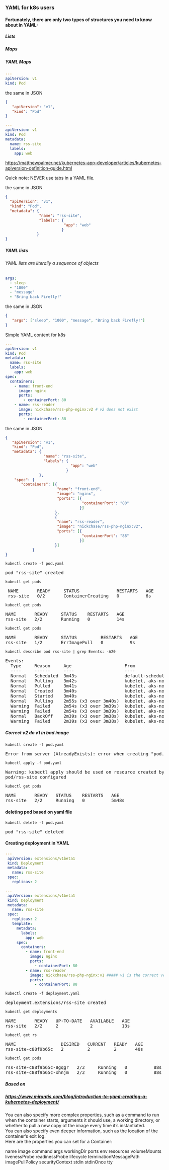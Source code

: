 ### YAML for k8s users


#### Fortunately, there are only two types of structures you need to know about in YAML:

##### Lists
##### Maps

##### YAML Maps
```yaml
---
apiVersion: v1
kind: Pod
```

the same in JSON
```json
{
   "apiVersion": "v1",
   "kind": "Pod"
}
```


```yaml
---
apiVersion: v1
kind: Pod
metadata:
  name: rss-site
  labels:
    app: web
```



https://matthewpalmer.net/kubernetes-app-developer/articles/kubernetes-apiversion-definition-guide.html

Quick note: NEVER use tabs in a YAML file.

the same in JSON

```json
{
  "apiVersion": "v1",
  "kind": "Pod",
  "metadata": {
               "name": "rss-site",
               "labels": {
                          "app": "web"
                         }
              }
}
```


##### YAML lists

###### YAML lists are literally a sequence of objects

```yaml
args:
  - sleep
  - "1000"
  - "message"
  - "Bring back Firefly!"
```

the same in JSON 

```json
{
   "args": ["sleep", "1000", "message", "Bring back Firefly!"]
}
```



Simple YAML content for k8s 

```yaml
---
apiVersion: v1
kind: Pod
metadata:
  name: rss-site
  labels:
    app: web
spec:
  containers:
    - name: front-end
      image: nginx
      ports:
        - containerPort: 80
    - name: rss-reader
      image: nickchase/rss-php-nginx:v2 # v2 does not exist
      ports:
        - containerPort: 88
```


the same in JSON

```json
{
   "apiVersion": "v1",
   "kind": "Pod",
   "metadata": {
                 "name": "rss-site",
                 "labels": {
                             "app": "web"
                           }
               },
    "spec": {
       "containers": [{
                       "name": "front-end",
                       "image": "nginx",
                       "ports": [{
                                  "containerPort": "80"
                                 }]
                      }, 
                      {
                       "name": "rss-reader",
                       "image": "nickchase/rss-php-nginx:v2", 
                       "ports": [{
                                  "containerPort": "88"
                                 }]
                      }]
            }
}
```

```console
kubectl create -f pod.yaml
```
<pre>
pod "rss-site" created
</pre>

```console
kubectl get pods
```

<pre>
 NAME       READY     STATUS              RESTARTS   AGE
 rss-site   0/2       ContainerCreating   0          6s
</pre>

 ```console
kubectl get pods
```

<pre>
NAME       READY     STATUS    RESTARTS   AGE
rss-site   2/2       Running   0          14s
</pre>


```console
kubectl get pods
```

<pre>
NAME       READY     STATUS         RESTARTS   AGE
rss-site   1/2       ErrImagePull   0          9s
</pre>

```console
kubectl describe pod rss-site | grep Events: -A20
```

<pre>
Events:
  Type     Reason     Age                    From                               Message
  ----     ------     ----                   ----                               -------
  Normal   Scheduled  3m43s                  default-scheduler                  Successfully assigned my-app/rss-site to aks-nodepool1-16191604-1
  Normal   Pulling    3m42s                  kubelet, aks-nodepool1-16191604-1  Pulling image "nginx"
  Normal   Pulled     3m41s                  kubelet, aks-nodepool1-16191604-1  Successfully pulled image "nginx"
  Normal   Created    3m40s                  kubelet, aks-nodepool1-16191604-1  Created container front-end
  Normal   Started    3m40s                  kubelet, aks-nodepool1-16191604-1  Started container front-end
  Normal   Pulling    2m55s (x3 over 3m40s)  kubelet, aks-nodepool1-16191604-1  Pulling image "nickchase/rss-php-nginx:v2"
  Warning  Failed     2m54s (x3 over 3m39s)  kubelet, aks-nodepool1-16191604-1  Failed to pull image "nickchase/rss-php-nginx:v2": rpc error: code = Unknown desc = Error response from daemon: manifest for nickchase/rss-php-nginx:v2 not found: manifest unknown: manifest unknown
  Warning  Failed     2m54s (x3 over 3m39s)  kubelet, aks-nodepool1-16191604-1  Error: ErrImagePull
  Normal   BackOff    2m39s (x3 over 3m38s)  kubelet, aks-nodepool1-16191604-1  Back-off pulling image "nickchase/rss-php-nginx:v2"
  Warning  Failed     2m39s (x3 over 3m38s)  kubelet, aks-nodepool1-16191604-1  Error: ImagePullBackOff
</pre>


##### Correct v2 do v1 in bad image
```console
kubectl create -f pod.yaml
```
<pre>
Error from server (AlreadyExists): error when creating "pod.yaml": pods "rss-site" already exists
</pre>

```console
kubectl apply -f pod.yaml
```

<pre>
Warning: kubectl apply should be used on resource created by either kubectl create --save-config or kubectl apply
pod/rss-site configured
</pre>

```console
kubectl get pods
```

<pre>
NAME       READY   STATUS    RESTARTS   AGE
rss-site   2/2     Running   0          5m48s
</pre>

#### deleting pod based on yaml file
```console
kubectl delete -f pod.yaml
```
<pre>
pod "rss-site" deleted
</pre>

#### Creating deployment in YAML

```yaml
---
 apiVersion: extensions/v1beta1
 kind: Deployment
 metadata:
   name: rss-site
 spec:
   replicas: 2
```

```yaml
---
 apiVersion: extensions/v1beta1
 kind: Deployment
 metadata:
   name: rss-site
 spec:
   replicas: 2
   template:
     metadata:
       labels:
         app: web
     spec:
       containers:
         - name: front-end
           image: nginx
           ports:
             - containerPort: 80
         - name: rss-reader
           image: nickchase/rss-php-nginx:v1 ##### v1 is the correct version
           ports:
             - containerPort: 88

```

```console
kubectl create -f deployment.yaml
```

<pre>
deployment.extensions/rss-site created
</pre>

```console
kubectl get deployments
```

<pre>
NAME       READY   UP-TO-DATE   AVAILABLE   AGE
rss-site   2/2     2            2           13s
</pre>

```console
kubectl get rs
```
<pre>
NAME                 DESIRED   CURRENT   READY   AGE
rss-site-c88f9b65c   2         2         2       40s
</pre>

```console
kubectl get pods
```
<pre>
rss-site-c88f9b65c-8gqgr   2/2     Running   0          88s
rss-site-c88f9b65c-xhnjm   2/2     Running   0          88s
</pre>

##### Based on 

##### https://www.mirantis.com/blog/introduction-to-yaml-creating-a-kubernetes-deployment/


You can also specify more complex properties, such as a command to run when the container starts, arguments it should use, a working directory, 
or whether to pull a new copy of the image every time it’s instantiated.  
You can also specify even deeper information, such as the location of the container’s exit log.  
Here are the properties you can set for a Container:

name
image
command
args
workingDir
ports
env
resources
volumeMounts
livenessProbe
readinessProbe
lifecycle
terminationMessagePath
imagePullPolicy
securityContext
stdin
stdinOnce
tty

